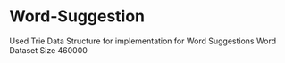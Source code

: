 # Word-Suggestion
Used Trie Data Structure for implementation for Word Suggestions
Word Dataset Size 460000

